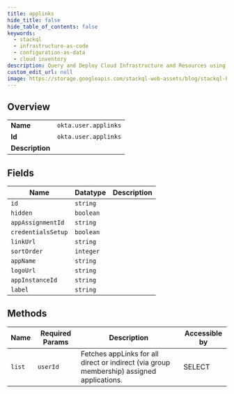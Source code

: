 ```yaml
---
title: applinks
hide_title: false
hide_table_of_contents: false
keywords:
  - stackql
  - infrastructure-as-code
  - configuration-as-data
  - cloud inventory
description: Query and Deploy Cloud Infrastructure and Resources using SQL
custom_edit_url: null
image: https://storage.googleapis.com/stackql-web-assets/blog/stackql-blog-post-featured-image.png
---
```

  
    

## Overview
<table><tbody>
<tr><td><b>Name</b></td><td><code>okta.user.applinks</code></td></tr>
<tr><td><b>Id</b></td><td><code>okta.user.applinks</code></td></tr>
<tr><td><b>Description</b></td><td></td></tr>
</tbody></table>

## Fields
| Name | Datatype | Description |
| ---- | -------- | ----------- |
| `id` | `string` |  |
| `hidden` | `boolean` |  |
| `appAssignmentId` | `string` |  |
| `credentialsSetup` | `boolean` |  |
| `linkUrl` | `string` |  |
| `sortOrder` | `integer` |  |
| `appName` | `string` |  |
| `logoUrl` | `string` |  |
| `appInstanceId` | `string` |  |
| `label` | `string` |  |
## Methods
| Name | Required Params | Description | Accessible by |
| ---- | --------------- | ----------- | ------------- |
| `list` | `userId` | Fetches appLinks for all direct or indirect (via group membership) assigned applications. | SELECT |
